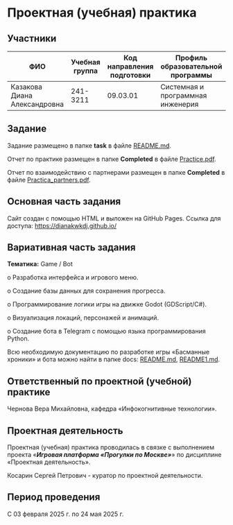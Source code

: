 # Проектная (учебная) практика

## Участники

| ФИО | Учебная группа | Код направления подготовки | Профиль образовательной программы |
|-|-|-|-|
| Казакова Диана Александровна | 241-3211 | 09.03.01 | Cистемная и программная инженерия |


## Задание

Задание размещено в папке **task** в файле [README.md](task/README.md).

Отчет по практике размещен в папке **Completed** в файле [Practice.pdf](Completed_task/Practice/Practice.pdf).

Отчет по взаимодействию с партнерами размещен в папке **Completed** в файле [Practica_partners.pdf](Completed_task/Practica_partners/Practica_partners.pdf).

## Основная часть задания
Сайт создан с помощью HTML и выложен на GitHub Pages. Ссылка для доступа:
https://dianakwkdj.github.io/

## Вариативная часть задания
**Тематика:**  Game / Bot

o	Разработка интерфейса и игрового меню.

o	Создание базы данных для сохранения прогресса.

o	Программирование логики игры на движке Godot (GDScript/C#).

o	Визуализация локаций, персонажей и анимаций.

o Создание бота в Telegram с помощью языка программирования Python.

Всю необходимую документацию по разработке игры «Басманные хроники» и бота можно найти в папке docs: [README.md](docs/README.md), [README1.md](docs/README1.md).

## Ответственный по проектной (учебной) практике

Чернова Вера Михайловна, кафедра «Инфокогнитивные технологии».

## Проектная деятельность

Проектная (учебная) практика проводилась в связке с выполнением проекта «***Игровая платформа «Прогулки по Москве»***» по дисциплине «Проектная деятельность».

Косарин Сергей Петрович - куратор по проектной деятельности.

## Период проведения

С 03 февраля 2025 г. по 24 мая 2025 г.
